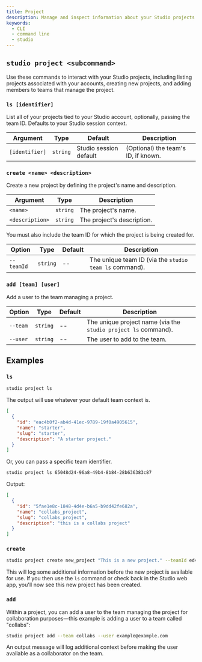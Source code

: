 ```yaml
---
title: Project
description: Manage and inspect information about your Studio projects.
keywords:
  - CLI
  - command line
  - studio
---
```


## `studio project <subcommand>`

Use these commands to interact with your Studio projects, including listing projects associated with your accounts, creating new projects, and adding members to teams that manage the project.

### `ls [identifier]`

List all of your projects tied to your Studio account, optionally, passing the team ID. Defaults to your Studio session context.

| Argument       | Type     | Default                | Description                         |
| -------------- | -------- | ---------------------- | ----------------------------------- |
| `[identifier]` | `string` | Studio session default | (Optional) the team's ID, if known. |

### `create <name> <description>`

Create a new project by defining the project's name and description.

| Argument        | Type     | Description                |
| --------------- | -------- | -------------------------- |
| `<name>`        | `string` | The project's name.        |
| `<description>` | `string` | The project's description. |

You must also include the team ID for which the project is being created for.

| Option     | Type     | Default | Description                                            |
| ---------- | -------- | ------- | ------------------------------------------------------ |
| `--teamId` | `string` | --      | The unique team ID (via the `studio team ls` command). |

### `add [team] [user]`

Add a user to the team managing a project.

| Option   | Type     | Default | Description                                                    |
| -------- | -------- | ------- | -------------------------------------------------------------- |
| `--team` | `string` | --      | The unique project name (via the `studio project ls` command). |
| `--user` | `string` | --      | The user to add to the team.                                   |

## Examples

### `ls`

```bash
studio project ls
```

The output will use whatever your default team context is.

```json
[
  {
    "id": "eac4b0f2-ab4d-41ec-9789-19f0a4905615",
    "name": "starter",
    "slug": "starter",
    "description": "A starter project."
  }
]
```

Or, you can pass a specific team identifier.

```bash
studio project ls 65048d24-96a8-49b4-8b84-28b636383c87
```

Output:

```json
[
  {
    "id": "5fae1e8c-1848-4d4e-b6a5-b9dd42fe682a",
    "name": "collabs_project",
    "slug": "collabs_project",
    "description": "this is a collabs project"
  }
]
```

### `create`

```bash
studio project create new_project "This is a new project." --teamId ed43dac0-70fb-4c76-873b-5d4a4582c5ee
```

This will log some additional information before the new project is available for use. If you then use the `ls` command or check back in the Studio web app, you'll now see this new project has been created.

### `add`

Within a project, you can add a user to the team managing the project for collaboration purposes—this example is adding a user to a team called "collabs":

```bash
studio project add --team collabs --user example@example.com
```

An output message will log additional context before making the user available as a collaborator on the team.
